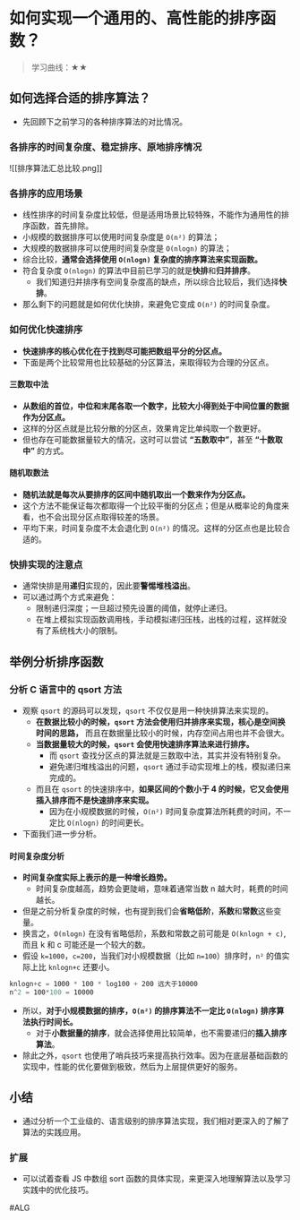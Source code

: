 # 如何实现一个通用的、高性能的排序函数？

> 学习曲线：★★

## 如何选择合适的排序算法？

* 先回顾下之前学习的各种排序算法的对比情况。

### 各排序的时间复杂度、稳定排序、原地排序情况

![[排序算法汇总比较.png]]

### 各排序的应用场景

* 线性排序的时间复杂度比较低，但是适用场景比较特殊，不能作为通用性的排序函数，首先排除。
* 小规模的数据排序可以使用时间复杂度是 `O(n²)` 的算法；
* 大规模的数据排序可以使用时间复杂度是 `O(nlogn)` 的算法；
* 综合比较，**通常会选择使用 `O(nlogn)` 复杂度的排序算法来实现函数。**
* 符合复杂度 `O(nlogn)` 的算法中目前已学习的就是**快排**和**归并排序**。
	* 我们知道归并排序有空间复杂度高的缺点，所以综合比较后，我们选择**快排**。
* 那么剩下的问题就是如何优化快排，来避免它变成 `O(n²)` 的时间复杂度。

### 如何优化快速排序

* **快速排序的核心优化在于找到尽可能把数组平分的分区点。**
* 下面是两个比较常用也比较基础的分区算法，来取得较为合理的分区点。

#### 三数取中法

* **从数组的首位，中位和末尾各取一个数字，比较大小得到处于中间位置的数据作为分区点。**
* 这样的分区点就是比较分散的分区点，效果肯定比单纯取一个数更好。
* 但也存在可能数据量较大的情况，这时可以尝试 **“五数取中”**，甚至 **“十数取中”** 的方式。

#### 随机取数法

* **随机法就是每次从要排序的区间中随机取出一个数来作为分区点。**
* 这个方法不能保证每次都取得一个比较平衡的分区点；但是从概率论的角度来看，也不会出现分区点取得较差的场景。
* 平均下来，时间复杂度不太会退化到 `O(n²)` 的情况。这样的分区点也是比较合适的。

### 快排实现的注意点

* 通常快排是用**递归**实现的，因此要**警惕堆栈溢出**。
* 可以通过两个方式来避免：
	* 限制递归深度；一旦超过预先设置的阈值，就停止递归。
	* 在堆上模拟实现函数调用栈，手动模拟递归压栈，出栈的过程，这样就没有了系统栈大小的限制。

## 举例分析排序函数

### 分析 C 语言中的 qsort 方法

* 观察 `qsort` 的源码可以发现，`qsort` 不仅仅是用一种快排算法来实现的。
	* **在数据比较小的时候，`qsort` 方法会使用归并排序来实现，核心是空间换时间的思路，** 而且在数据量比较小的时候，内存空间占用也并不会很大。
	* **当数据量较大的时候，`qsort` 会使用快速排序算法来进行排序。**
		* 而 `qsort` 查找分区点的算法就是三数取中法，其实并没有特别复杂。
		* 避免递归堆栈溢出的问题，`qsort` 通过手动实现堆上的栈，模拟递归来完成的。
	* 而且在 `qsort` 的快速排序中，**如果区间的个数小于 4 的时候，它又会使用插入排序而不是快速排序来实现。**
	 	* 因为在小规模数据的时候，`O(n²)` 时间复杂度算法所耗费的时间，不一定比 `O(nlogn)` 的时间更长。
* 下面我们进一步分析。

#### 时间复杂度分析

* **时间复杂度实际上表示的是一种增长趋势。**
	* 时间复杂度越高，趋势会更陡峭，意味着通常当数 n 越大时，耗费的时间越长。
* 但是之前分析复杂度的时候，也有提到我们会**省略低阶**，**系数**和**常数**这些变量。
* 换言之，`O(nlogn)` 在没有省略低阶，系数和常数之前可能是 `O(knlogn + c)`, 而且 k 和 c 可能还是一个较大的数。
* 假设 `k=1000`，`c=200`，当我们对小规模数据（比如 `n=100`）排序时，`n²` 的值实际上比 `knlogn+c` 还要小。

```typescript
knlogn+c = 1000 * 100 * log100 + 200 远大于10000
n^2 = 100*100 = 10000
```

* 所以，**对于小规模数据的排序，`O(n²)` 的排序算法不一定比 `O(nlogn)` 排序算法执行时间长。**
	* 对于**小数据量的排序**，就会选择使用比较简单，也不需要递归的**插入排序算法**。
* 除此之外，`qsort` 也使用了哨兵技巧来提高执行效率。因为在底层基础函数的实现中，性能的优化要做到极致，然后为上层提供更好的服务。

## 小结

* 通过分析一个工业级的、语言级别的排序算法实现，我们相对更深入的了解了算法的实践应用。

### 扩展

* 可以试着查看 JS 中数组 sort 函数的具体实现，来更深入地理解算法以及学习实践中的优化技巧。

#ALG 